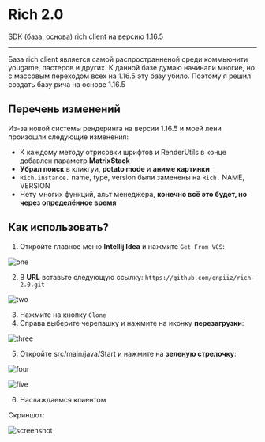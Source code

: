 # Rich 2.0
SDK (база, основа) rich client на версию 1.16.5

---

База rich client является самой распространненой среди коммьюнити yougame, пастеров и других. К данной базе думаю начинали многие, но с массовым переходом всех на 1.16.5 эту базу убило. Поэтому я решил создать базу рича на основе 1.16.5

## Перечень изменений
Из-за новой системы рендеринга на версии 1.16.5 и моей лени произошли следующие изменения:
* К каждому методу отрисовки шрифтов и RenderUtils в конце добавлен параметр **MatrixStack**
* **Убрал поиск** в кликгуи, **potato mode** и **аниме картинки**
* `Rich.instance.` name, type, version были заменены на `Rich.` NAME, VERSION
* Нету многих функций, альт менеджера, **конечно всё это будет, но через определённое время**

## Как использовать?
1. Откройте главное меню **Intellij Idea** и нажмите `Get From VCS`:

![one](readme/one.png)

2. В **URL** вставьте следующую ссылку: `https://github.com/qnpiiz/rich-2.0.git`

![two](readme/two.png)

3. Нажмите на кнопку `Clone`
4. Справа выберите черепашку и нажмите на иконку **перезагрузки**:

![three](readme/three.png)

5. Откройте src/main/java/Start и нажмите на **зеленую стрелочку**:

![four](readme/four.png)

![five](readme/five.png)

6. Наслаждаемся клиентом

Скриншот:

![screenshot](https://i.ibb.co/tHjWw2J/image.png)
